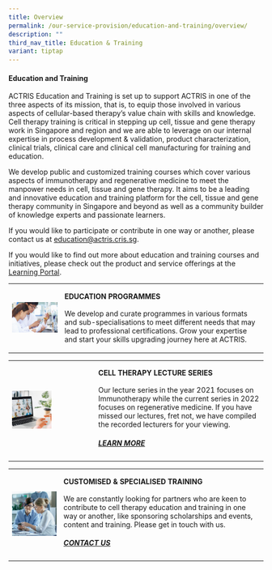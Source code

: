 ```yaml
---
title: Overview
permalink: /our-service-provision/education-and-training/overview/
description: ""
third_nav_title: Education & Training
variant: tiptap
---
```

<h4>Education and Training</h4>
<p>ACTRIS Education and Training is set up to support ACTRIS in one of the
three aspects of its mission, that is, to equip those involved in various
aspects of cellular-based therapy’s value chain with skills and knowledge.
Cell therapy training is critical in stepping up cell, tissue and gene
therapy work in Singapore and region and we are able to leverage on our
internal expertise in process development &amp; validation, product characterization,
clinical trials, clinical care and clinical cell manufacturing for training
and education.</p>
<p>We develop public and customized training courses which cover various
aspects of immunotherapy and regenerative medicine to meet the manpower
needs in cell, tissue and gene therapy. It aims to be a leading and innovative
education and training platform for the cell, tissue and gene therapy community
in Singapore and beyond as well as a community builder of knowledge experts
and passionate learners.</p>
<p>If you would like to participate or contribute in one way or another,
please contact us at <a href="mailto:education@actris.cris.sg" rel="noopener noreferrer nofollow" target="_blank">education@actris.cris.sg</a>.</p>
<p>If you would like to find out more about education and training courses
and initiatives, please check out the product and service offerings at
the <a href="https://www.actris.sg/newsroom-and-events/learning-portal/" rel="noopener noreferrer nofollow" target="_blank">Learning Portal</a>.</p>
<table style="minWidth: 50px">
<colgroup>
<col>
<col>
</colgroup>
<tbody>
<tr>
<td rowspan="1" colspan="1">
<div class="isomer-image-wrapper">
<img style="width: 100%" height="auto" width="100%" src="/images/Shutterstock%20Images/picture6.jpg">
</div>
</td>
<td rowspan="1" colspan="1">
<p><strong>EDUCATION PROGRAMMES</strong> 
<br>
<br>We develop and curate programmes in various formats and sub-specialisations
to meet different needs that may lead to professional certifications. Grow
your expertise and start your skills upgrading journey here at ACTRIS.</p>
</td>
</tr>
</tbody>
</table>
<table style="minWidth: 50px">
<colgroup>
<col>
<col>
</colgroup>
<tbody>
<tr>
<td rowspan="1" colspan="1">
<div class="isomer-image-wrapper">
<img style="width: 50%;" height="auto" width="100%" src="/images/Our%20Service%20Provision/young-asia-businesswoman-using-laptop-talk-colleague-about-plan-video-call-meeting.jpg">
</div>
</td>
<td rowspan="1" colspan="1">
<p><strong>CELL THERAPY LECTURE SERIES</strong> 
<br>
<br>Our lecture series in the year 2021 focuses on Immunotherapy while the
current series in 2022 focuses on regenerative medicine. If you have missed
our lectures, fret not, we have compiled the recorded lecturers for your
viewing.</p>
<h5><a href="https://www.actris.sg/newsroom-and-events/learning-portal/" rel="noopener nofollow" target="_blank">LEARN MORE</a></h5>
</td>
</tr>
</tbody>
</table>
<table style="minWidth: 50px">
<colgroup>
<col>
<col>
</colgroup>
<tbody>
<tr>
<td rowspan="1" colspan="1">
<div class="isomer-image-wrapper">
<img style="width: 100%" height="auto" width="100%" src="/images/Our%20Service%20Provision/shutterstock_1104131693.jpg">
</div>
</td>
<td rowspan="1" colspan="1">
<p><strong>CUSTOMISED &amp; SPECIALISED TRAINING</strong> 
<br>
<br>We are constantly looking for partners who are keen to contribute to cell
therapy education and training in one way or another, like sponsoring scholarships
and events, content and training. Please get in touch with us.</p>
<h5><a href="https://www.actris.sg/contact-us/" rel="noopener nofollow" target="_blank">CONTACT US</a></h5>
</td>
</tr>
</tbody>
</table>
<p></p>